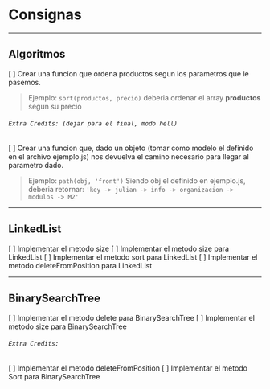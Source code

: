 # Consignas

---

## Algoritmos

[ ] Crear una funcion que ordena productos segun los parametros que le pasemos.

> Ejemplo: `sort(productos, precio)` deberia ordenar el array **productos** segun su precio

###### `Extra Credits: (dejar para el final, modo hell)`

[ ] Crear una funcion que, dado un objeto (tomar como modelo el definido en el archivo ejemplo.js) nos devuelva el camino necesario para llegar al parametro dado.

> Ejemplo: `path(obj, 'front')`
> Siendo obj el definido en ejemplo.js, deberia retornar:
> `'key -> julian -> info -> organizacion -> modulos -> M2'`

---

## LinkedList

[ ] Implementar el metodo size
[ ] Implementar el metodo size para LinkedList
[ ] Implementar el metodo sort para LinkedList
[ ] Implementar el metodo deleteFromPosition para LinkedList

---

## BinarySearchTree

[ ] Implementar el metodo delete para BinarySearchTree
[ ] Implementar el metodo size para BinarySearchTree

###### `Extra Credits:`

[ ] Implementar el metodo deleteFromPosition
[ ] Implementar el metodo Sort para BinarySearchTree
